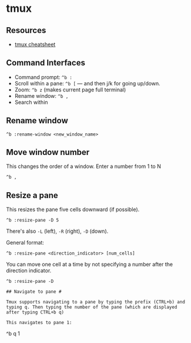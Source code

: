 # tmux

## Resources

* [tmux cheatsheet](https://gist.github.com/andreyvit/2921703)

## Command Interfaces

* Command prompt: `^b :`
* Scroll within a pane: `^b [` — and then j/k for going up/down.
* Zoom: `^b z` (makes current page full terminal)
* Rename window: `^b ,`
* Search within 

## Rename window

```
^b :rename-window <new_window_name>
```

## Move window number

This changes the order of a window. Enter a number from 1 to N

```
^b ,
```


## Resize a pane

This resizes the pane five cells downward (if possible).
```
^b :resize-pane -D 5
```

There's also `-L` (left), `-R` (right), `-D` (down).

General format:

```
^b :resize-pane <direction_indicator> [num_cells]
```

You can move one cell at a time by not specifying a number after the direction indicator.
```
^b :resize-pane -D

## Navigate to pane #

Tmux supports navigating to a pane by typing the prefix (CTRL+b) and typing q. Then typing the number of the pane (which are displayed after typing CTRL+b q)

This navigates to pane 1:

```
^b q 1
```
